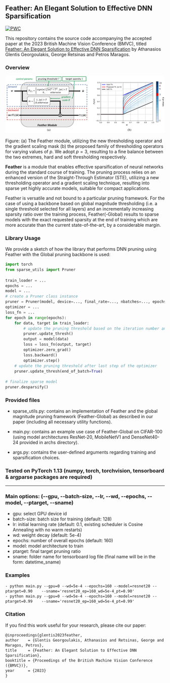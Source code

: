 ## Feather: An Elegant Solution to Effective DNN Sparsification

[![PWC](https://img.shields.io/endpoint.svg?url=https://paperswithcode.com/badge/feather-an-elegant-solution-to-effective-dnn/network-pruning-on-imagenet-resnet-50-90-1)](https://paperswithcode.com/sota/network-pruning-on-imagenet-resnet-50-90-1?p=feather-an-elegant-solution-to-effective-dnn)


This repository contains the source code accompanying the accepted paper at the 2023 British Machine Vision Conference (BMVC), titled [Feather: An Elegant Solution to Effective DNN Sparsification](https://arxiv.org/abs/2310.02448) by Athanasios Glentis Georgoulakis, George Retsinas and Petros Maragos.


### Overview

![](figures/feather.png)

Figure: (a) The Feather module, utilizing the new thresholding operator and the gradient scaling mask (b) the proposed family of thresholding operators for varying values of $p$. We adopt $p=3$, resulting to a fine balance between the two extremes, hard and soft thresholding respectively.

**Feather** is a module that enables effective sparsification of neural networks during the standard course of training. The pruning process relies on an enhanced version of the Straight-Through Estimator (STE), utilizing a new thresholding operator and a gradient scaling technique, resulting into sparse yet highly accurate models, suitable for compact applications.

Feather is versatile and not bound to a particular pruning framework. For the case of using a backbone based on global magnitude thresholding (i.e. a single threshold selected for all layers) and an incrementally increasing sparsity ratio over the training process, Feather(-Global) results to sparse models with the exact requested sparsity at the end of training which are more accurate than the current state-of-the-art, by a considerable margin. 


### Library Usage

We provide a sketch of how the library that performs DNN pruning using Feather with the Global pruning backbone is used:

```python
import torch
from sparse_utils import Pruner

train_loader = ...
epochs = ...
model = ...
# create a Pruner class instance
pruner = Pruner(model, device=..., final_rate=..., nbatches=..., epochs=...)
optimizer = ...
loss_fn = ...
for epoch in range(epochs):  
    for data, target in train_loader:
        # update the pruning threshold based on the iteration number and the scheduler used
        pruner.update_thresh()    
        output = model(data)
        loss = loss_fn(output, target)
        optimizer.zero_grad()
        loss.backward()
        optimizer.step()
    # update the pruning threshold after last step of the optimizer
    pruner.update_thresh(end_of_batch=True)

# finalize sparse model
pruner.desparsify()
```


### Provided files

 - sparse_utils.py: contains an implementation of Feather and the global magnitude pruning framework (Feather-Global) as described in our paper (including all necessary utility functions).

 - main.py:  contains an example use case of Feather-Global on CIFAR-100 (using model architectures ResNet-20, MobileNetV1 and DenseNet40-24 provided in archs directory).

 - args.py:  contains the user-defined arguments regarding training and sparsification choices.

### Tested on PyTorch 1.13 (numpy, torch, torchvision, tensorboard & argparse packages are required)

-------------------------------------------------------------------------

### Main  options: (--gpu, --batch-size, --lr, --wd, --epochs, --model, --ptarget, --sname)

 - gpu: select GPU device id
 - batch-size: batch size for training (default: 128)
 - lr: initial learning rate (default: 0.1, existing scheduler is Cosine Annealing with no warm restarts)
 - wd: weight decay (default: 5e-4)
 - epochs: number of overall epochs (default: 160)
 - model: model architecture to train
 - ptarget: final target pruning ratio
 - sname: folder name for tensorboard log file (final name will be in the form: datetime_sname) 


### Examples

    - python main.py --gpu=0 --wd=5e-4 --epochs=160 --model=resnet20 --ptarget=0.90    --sname='resnet20_ep=160_wd=5e-4_pt=0.90'
	- python main.py --gpu=0 --wd=5e-4 --epochs=160 --model=resnet20 --ptarget=0.99    --sname='resnet20_ep=160_wd=5e-4_pt=0.99'

### Citation

If you find this work useful for your research, please cite our paper:
```
@inproceedings{glentis2023feather,
author    = {Glentis Georgoulakis, Athanasios and Retsinas, George and Maragos, Petros},
title     = {Feather: An Elegant Solution to Effective DNN Sparsification},
booktitle = {Proceedings of the British Machine Vision Conference ({BMVC})},
year      = {2023}
}
```
